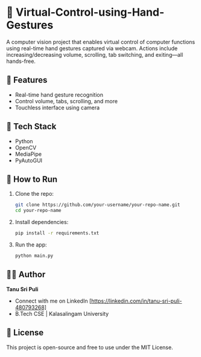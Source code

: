 # 🤖 Virtual-Control-using-Hand-Gestures

A computer vision project that enables virtual control of computer functions using real-time hand gestures captured via webcam. Actions include increasing/decreasing volume, scrolling, tab switching, and exiting—all hands-free.

## 🧠 Features
- Real-time hand gesture recognition
- Control volume, tabs, scrolling, and more
- Touchless interface using camera

## 🧰 Tech Stack
- Python
- OpenCV
- MediaPipe
- PyAutoGUI

## 🚀 How to Run
1. Clone the repo:
   ```bash
   git clone https://github.com/your-username/your-repo-name.git
   cd your-repo-name
3. Install dependencies:
   ```bash
   pip install -r requirements.txt
4. Run the app:
   ```bash
   python main.py

## 🙋‍♀️ Author
**Tanu Sri Puli** 
- Connect with me on LinkedIn [https://linkedin.com/in/tanu-sri-puli-480793268]
- B.Tech CSE | Kalasalingam University

## 📄 License
This project is open-source and free to use under the MIT License.
